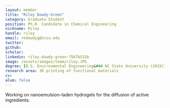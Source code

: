 ```yaml
---
layout: member
title: "Riley Dowdy-Green"
category: Graduate Student
position: Ph.D. Candidate in Chemical Engineering
nickname: Riley
handle: riley
email: redowdyg@ncsu.edu
twitter: 
github: 
scholar: 
linkedin: riley-dowdy-green-7567b515b
image: /assets/images/team/riley.JPG
degree: [B.S. Environmental Engineering&#44 NC State University (2019)] 
research area: 3D printing of functional materials 
cv: 
alum: false
---
```


Working on nanoemulsion-laden hydrogels for the diffusion of active ingredients.
